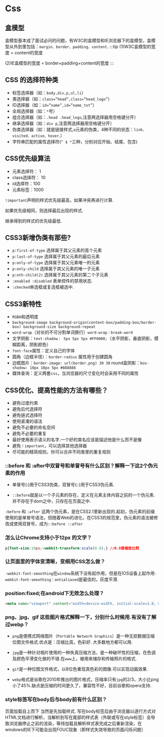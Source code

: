 # Css
## 盒模型
盒模型基本成了面试必问的问题，有W3C的盒模型和IE浏览器下的盒模型，盒模型从外到里包括：`margin、border、padding、content`.
:::tip
(1)W3C盒模型的宽度 = content的宽度

(2)IE盒模型的宽度 = border+padding+content的宽度
:::

## CSS 的选择符种类
- 标签选择器（如：`body,div,p,ul,li`）
- 类选择器（如：`class=”head”,class=”head_logo”`）
- ID选择器（如：`id=”name”,id=”name_txt”`）
- 全局选择器（如：`*`号）
- 组合选择器（如：`.head .head_logo`,注意两选择器用空格键分开）
- 继承选择器（如：`div p`,注意两选择器用空格键分开）
- 伪类选择器（如：就是链接样式,`a`元素的伪类，4种不同的状态：`link、visited、active、hover`.）
- 字符串匹配的属性选择符(`^ $ *`三种，分别对应开始、结尾、包含)
## CSS优先级算法
- 元素选择符： 1
- class选择符： 10
- id选择符：100
- 元素标签：1000

`!important`声明的样式优先级最高，如果冲突再进行计算.

如果优先级相同，则选择最后出现的样式.

继承得到的样式的优先级最低.

## CSS3新增伪类有那些?
- `p:first-of-type` 选择属于其父元素的首个元素
- `p:last-of-type` 选择属于其父元素的最后元素
- `p:only-of-type` 选择属于其父元素唯一的元素
- `p:only-child` 选择属于其父元素的唯一子元素
- `p:nth-child(2)` 选择属于其父元素的第二个子元素
- `:enabled :disabled` 表单控件的禁用状态.
- `:checked`单选框或复选框被选中.

## CSS3新特性
- `RGBA`和透明度
- `background-image background-origin(content-box/padding-box/border-box) background-size background-repeat`
- `word-wrap`（对长的不可分割单词换行）`word-wrap：break-word`
- 文字阴影：`text-shadow： 5px 5px 5px #FF0000;`（水平阴影，垂直阴影，模糊距离，阴影颜色）
- `font-face`属性：定义自己的字体
- 圆角（边框半径）：`border-radius` 属性用于创建圆角
- 边框图片：`border-image: url(border.png) 30 30` round盒阴影：`box-shadow: 10px 10px 5px #888888`
- 媒体查询：定义两套`css`，当浏览器的尺寸变化时会采用不同的属性

## CSS优化、提高性能的方法有哪些？
- 避免过度约束
- 避免后代选择符
- 避免链式选择符
- 使用紧凑的语法
- 避免不必要的命名空间
- 避免不必要的重复
- 最好使用表示语义的名字.一个好的类名应该是描述他是什么而不是像
- 避免`！important`，可以选择其他选择器
- 尽可能的精简规则，你可以合并不同类里的重复规则

### ::before 和 :after中双冒号和单冒号有什么区别？解释一下这2个伪元素的作用
- 单冒号(:)用于CSS3伪类，双冒号(::)用于CSS3伪元素.

- `::before`就是以一个子元素的存在，定义在元素主体内容之前的一个伪元素.并不存在于dom之中，只存在在页面之中.

`:before` 和 `:after` 这两个伪元素，是在CSS2.1里新出现的.起初，伪元素的前缀使用的是单冒号语法，但随着Web的进化，在CSS3的规范里，伪元素的语法被修改成使用双冒号，成为`::before ::after`
### 怎么让Chrome支持小于12px 的文字？
```css
p{font-size:10px;-webkit-transform:scale(0.8);} //0.8是缩放比例
```
### 让页面里的字体变清晰，变细用CSS怎么做？
`-webkit-font-smoothing`在`window`系统下没有起作用，但是在IOS设备上起作用`-webkit-font-smoothing：antialiased`是最佳的，灰度平滑.

### position:fixed;在android下无效怎么处理？
```html
<meta name="viewport" content="width=device-width, initial-scale=1.0, maximum-scale=1.0, minimum-scale=1.0, user-scalable=no"/>
```

### png、jpg、gif 这些图片格式解释一下，分别什么时候用.有没有了解过webp？
- `png`是便携式网络图片（`Portable Network Graphics`）是一种无损数据压缩位图文件格式.优点是：压缩比高，色彩好. 大多数地方都可以用.

- `jpg`是一种针对相片使用的一种失真压缩方法，是一种破坏性的压缩，在色调及颜色平滑变化做的不错.在`www`上，被用来储存和传输照片的格式.

- `gif`是一种位图文件格式，以8位色重现真色彩的图像.可以实现动画效果.

- `webp`格式是谷歌在2010年推出的图片格式，压缩率只有`jpg`的2/3，大小比png小了45%.缺点是压缩的时间更久了，兼容性不好，目前谷歌和opera支持.

### style标签写在body后与body前有什么区别？
页面加载自上而下 当然是先加载样式.
写在body标签后由于浏览器以逐行方式对HTML文档进行解析，当解析到写在尾部的样式表（外联或写在style标签）会导致浏览器停止之前的渲染，等待加载且解析样式表完成之后重新渲染，在windows的IE下可能会出现FOUC现象（即样式失效导致的页面闪烁问题）

 <Vssue title="interview-css" />
